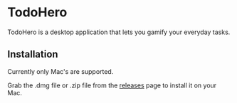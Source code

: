 # TodoHero

TodoHero is a desktop application that lets you gamify your everyday tasks.

## Installation

Currently only Mac's are supported.

Grab the .dmg file or .zip file from the [releases](https://github.com/aprimadi/todo-hero/tree/main/releases) page to install it on your Mac.
